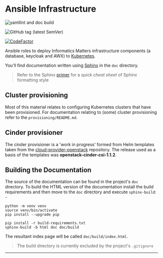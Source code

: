 # Ansible Infrastructure

![yamllint and doc build](https://github.com/InformaticsMatters/ansible-infrastructure/workflows/lint%20and%20doc%20build/badge.svg)

![GitHub tag (latest SemVer)](https://img.shields.io/github/v/tag/informaticsmatters/ansible-infrastructure)

[![CodeFactor](https://www.codefactor.io/repository/github/informaticsmatters/ansible-infrastructure/badge)](https://www.codefactor.io/repository/github/informaticsmatters/ansible-infrastructure)

Ansible roles to deploy Informatics Matters infrastructure components
(a database, keycloak and AWX) to [Kubernetes].

You'll find documentation written using [Sphinx] in the `doc` directory.

>   Refer to the Sphinx [primer] for a quick _cheat sheet_ of Sphinx
    formatting style

## Cluster provisioning
Most of this material relates to configuring Kubernetes clusters that
have been provisioned. For documentation relating to (some) cluster
provisioning refer to the `provisioning/README.md`.

## Cinder provisioner
The cinder provisioner is a 'work in progress' formed from Helm templates
taken from the [cloud-provider-openstack] repository. The release used
as a basis of the templates was **openstack-cinder-csi-1.1.2**. 

## Building the Documentation
The source of the documentation can be found in the project's
`doc` directory. To build the HTML version of the documentation install
the build requirements and then move to the `doc` directory and execute
`sphinx-build`: -

    python -m venv venv
    source venv/bin/activate
    pip install --upgrade pip

    pip install -r build-requirements.txt
    sphinx-build -b html doc doc/build

The resultant index page will be called `doc/build/index.html`.

>   The build directory is currently excluded by the project's `.gitignore`

---

[kubernetes]: https://kubernetes.io
[sphinx]: http://www.sphinx-doc.org/en/master/#
[primer]: https://www.sphinx-doc.org/en/master/usage/restructuredtext/basics.html#lists-and-quote-like-blocks
[cloud-provider-openstack]: https://github.com/kubernetes/cloud-provider-openstack